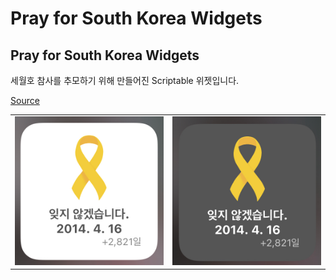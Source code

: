 # Pray for South Korea Widgets

## Pray for South Korea Widgets

세월호 참사를 추모하기 위해 만들어진 Scriptable 위젯입니다.

[Source](pray4southkorea.js)

|                     |                     |
| ------------------- | ------------------- |
| ![](img/logo.png) | ![](img/logo_2.png) |
